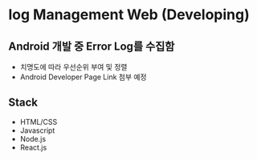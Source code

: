 # log Management Web (Developing)
## Android 개발 중 Error Log를 수집함
- 치명도에 따라 우선순위 부여 및 정렬
- Android Developer Page Link 첨부 예정
## Stack
- HTML/CSS
- Javascript
- Node.js
- React.js
